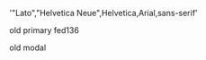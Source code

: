 '"Lato","Helvetica Neue",Helvetica,Arial,sans-serif'


old primary
fed136


old modal
<a href="#portfolioModal{{ post.modal-id }}" class="portfolio-link" data-toggle="modal">
